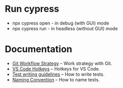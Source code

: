 # Run cypress

- npx cypress open - in debug (with GUI) mode
- npx cypress run - in headless (without GUI) mode

# Documentation

- [Git Workflow Strategy](docs/git-strategy.md) – Work strategy with Git.
- [VS Code Hotkeys](docs/hotkeys.md) – Hotkeys for VS Code.
- [Test writing guidelines](docs/test-writing-guideline.md) – How to write tests.
- [Naming Convention](docs/naming-conventions.md) – How to name tests.
